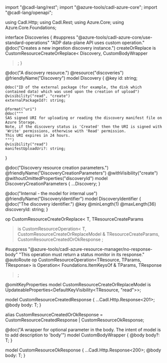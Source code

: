 import "@cadl-lang/rest";
import "@azure-tools/cadl-azure-core";
import "@cadl-lang/openapi";

using Cadl.Http;
using Cadl.Rest;
using Azure.Core;
using Azure.Core.Foundations;



interface Discoveries {
#suppress "@azure-tools/cadl-azure-core/use-standard-operations" "ADP data-plane API uses custom operation."
@doc("Creates a new ingestion discovery instance.")
createOrReplace is CustomResourceCreateOrReplace<
Discovery,
CustomBodyWrapper<DiscoveryCreationParameters>
>;
}

@doc("A discovery resource.")
@resource("discoveries")
@friendlyName("Discovery")
model Discovery {
@key
id: string;

    @doc("ID of the external package (for example, the disk which contained data) which was used upon the creation of upload")
    @visibility("read", "create")
    externalPackageId?: string;

    @format("uri")
    @doc("""
    SAS signed URI for uploading or reading the discovery manifest file on Azure Storage.
    Note, if the discovery status is 'Created' then the URI is signed with 'Write' permissions, otherwise with 'Read' permission.
    This URI expires in 24 hours.
    """)
    @visibility("read")
    manifestUploadUri?: string;

}

@doc("Discovery resource creation parameters.")
@friendlyName("DiscoveryCreationParameters")
@withVisibility("create")
@withoutOmittedProperties("discoveryId")
model DiscoveryCreationParameters {
...Discovery;
}


@doc("Internal - the model for internal use")
@friendlyName("DiscoveryIdentifier")
model DiscoveryIdentifier {
@doc("The discovery identifier.")
@key
@minLength(1)
@maxLength(36)
discoveryId: string;
}


op CustomResourceCreateOrReplace<
T,
TResourceCreateParams
> is CustomResourceOperation<
T,
CustomResourceCreateOrReplaceModel<T> & TResourceCreateParams,
CustomResourceCreatedOrOkResponse<T>
>;

#suppress "@azure-tools/cadl-azure-resource-manager/no-response-body" "This operation must return a status monitor in its response."
@autoRoute
op CustomResourceOperation<TResource, TParams, TResponse> is Operation<
Foundations.ItemKeysOf<TResource> & TParams,
TResponse
>;


@omitKeyProperties
model CustomResourceCreateOrReplaceModel<TResource>
is UpdateableProperties<DefaultKeyVisibility<TResource, "read">>;


model CustomResourceCreatedResponse<T> {
...Cadl.Http.Response<201>;
@body body: T;
}


alias CustomResourceCreatedOrOkResponse<T> = CustomResourceCreatedResponse<T> | CustomResourceOkResponse<T>;

@doc("A wrapper for optional parameter in the body. The intent of model is to add description to 'body'")
model CustomBodyWrapper<T> {
@body
body?: T;
}

model CustomResourceOkResponse<T> {
...Cadl.Http.Response<200>;
@body body: T;
}





